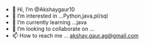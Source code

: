 - 👋 Hi, I’m @Akshaygaur10
- 👀 I’m interested in ...Python,java,pl/sql
- 🌱 I’m currently learning ...java
- 💞️ I’m looking to collaborate on ...
- 📫 How to reach me ... akshay.gaur.ag@gmail.com

<!---
Akshaygaur10/Akshaygaur10 is a ✨ special ✨ repository because its `README.md` (this file) appears on your GitHub profile.
You can click the Preview link to take a look at your changes.
--->

